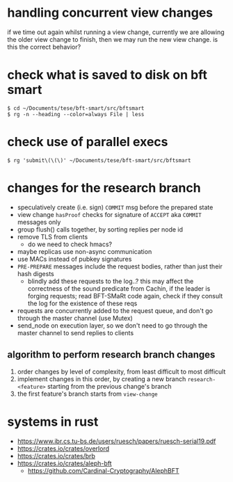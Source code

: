 # handling concurrent view changes

if we time out again whilst running a view change, currently
we are allowing the older view change to finish, then we may
run the new view change. is this the correct behavior?

# check what is saved to disk on bft smart

    $ cd ~/Documents/tese/bft-smart/src/bftsmart
    $ rg -n --heading --color=always File | less

# check use of parallel execs

    $ rg 'submit\(\(\)' ~/Documents/tese/bft-smart/src/bftsmart

# changes for the research branch

* speculatively create (i.e. sign) `COMMIT` msg
  before the prepared state
* view change `hasProof` checks for signature of
  `ACCEPT` aka `COMMIT` messages only
* group flush() calls together, by sorting replies
  per node id
* remove TLS from clients
    + do we need to check hmacs?
* maybe replicas use non-async communication
* use MACs instead of pubkey signatures
* `PRE-PREPARE` messages include the request bodies, rather than
  just their hash digests
    + blindly add these requests to the log..? this may affect
      the correctness of the sound predicate from Cachin, if
      the leader is forging requests; read BFT-SMaRt code again,
      check if they consult the log for the existence of these reqs
* requests are concurrently added to the request queue, and
  don't go through the master channel (use Mutex)
* send_node on execution layer, so we don't need to go
  through the master channel to send replies to clients

## algorithm to perform research branch changes

1. order changes by level of complexity, from least
  difficult to most difficult
2. implement changes in this order, by creating a new
   branch `research-<feature>` starting from the previous
   change's branch
3. the first feature's branch starts from `view-change`

# systems in rust

* https://www.ibr.cs.tu-bs.de/users/ruesch/papers/ruesch-serial19.pdf
* https://crates.io/crates/overlord
* https://crates.io/crates/brb
* https://crates.io/crates/aleph-bft
    + https://github.com/Cardinal-Cryptography/AlephBFT

